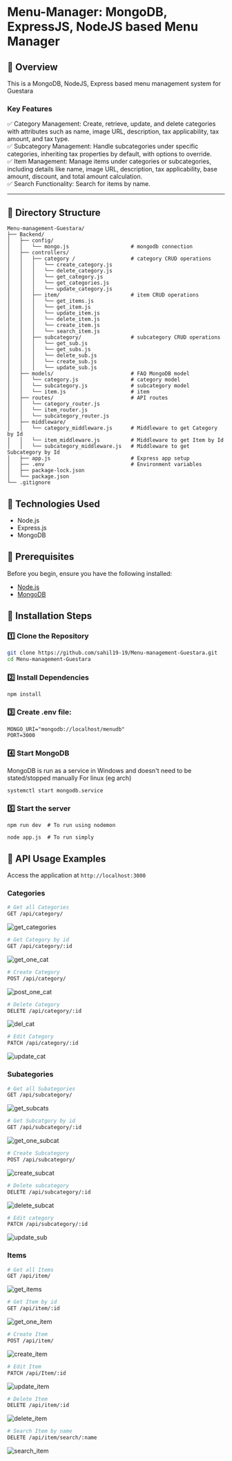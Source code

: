 # Menu-Manager: MongoDB, ExpressJS, NodeJS based Menu Manager

## 🚀 Overview
This is a MongoDB, NodeJS, Express based menu management system for Guestara

### **Key Features**
✅ Category Management: Create, retrieve, update, and delete categories with attributes such as name, image URL, description, tax applicability, tax amount, and tax type.     
✅ Subcategory Management: Handle subcategories under specific categories, inheriting tax properties by default, with options to override.  
✅ Item Management: Manage items under categories or subcategories, including details like name, image URL, description, tax applicability, base amount, discount, and total amount calculation.    
✅ Search Functionality: Search for items by name.  

---

## 🔎 Directory Structure

```
Menu-management-Guestara/
├── Backend/
│   ├── config/
│   │   └── mongo.js                    # mongodb connection
│   ├── controllers/
│   │   ├── category /                  # category CRUD operations
│   │   │   └── create_category.js     
│   │   │   └── delete_category.js
│   │   │   └── get_category.js
│   │   │   └── get_categories.js
│   │   │   └── update_category.js
│   │   ├── item/                       # item CRUD operations
│   │   │   └── get_items.js
│   │   │   └── get_item.js
│   │   │   └── update_item.js
│   │   │   └── delete_item.js
│   │   │   └── create_item.js
│   │   │   └── search_item.js
│   │   ├── subcategory/                # subcategory CRUD operations
│   │   │   └── get_sub.js
│   │   │   └── get_subs.js
│   │   │   └── delete_sub.js
│   │   │   └── create_sub.js
│   │   │   └── update_sub.js
│   ├── models/                         # FAQ MongoDB model
│   │   └── category.js                 # category model
│   │   └── subcategory.js              # subcategory model
│   │   └── item.js                     # item
│   ├── routes/                         # API routes
│   │   └── category_router.js    
│   │   └── item_router.js    
│   │   └── subcategory_router.js    
│   ├── middleware/
│   │   └── category_middleware.js      # Middleware to get Category by Id
│   │   └── item_middleware.js          # Middleware to get Item by Id
│   │   └── subcategory_middleware.js   # Middleware to get Subcategory by Id
│   ├── app.js                          # Express app setup
│   ├── .env                            # Environment variables
│   ├── package-lock.json
│   └── package.json
└── .gitignore
```

## 📌 Technologies Used

- Node.js
- Express.js
- MongoDB

## 📌 Prerequisites

Before you begin, ensure you have the following installed:

- [Node.js](https://nodejs.org/)
- [MongoDB](https://www.mongodb.com/) 


## 📌 **Installation Steps**

### **1️⃣ Clone the Repository**

```bash
git clone https://github.com/sahil19-19/Menu-management-Guestara.git
cd Menu-management-Guestara
```

### **2️⃣ Install Dependencies**

```
npm install
```

### **3️⃣ Create .env file:**

```env
MONGO_URI="mongodb://localhost/menudb"
PORT=3000
```

### **4️⃣ Start MongoDB**
MongoDB is run as a service in Windows and doesn't need to be stated/stopped manually
For linux (eg arch)
```
systemctl start mongodb.service
```

### **5️⃣ Start the server**
```
npm run dev  # To run using nodemon

node app.js  # To run simply
```

## 📌 **API Usage Examples**

Access the application at `http://localhost:3000`

### **Categories**

```bash
# Get all Categories
GET /api/category/
```

![get_categories](https://github.com/user-attachments/assets/419dad41-5151-4e18-be7b-98e1820a5613)

```bash
# Get Category by id
GET /api/category/:id
```

![get_one_cat](https://github.com/user-attachments/assets/1d6b9ebc-ed9b-4753-a39a-86052ecbbd74)

```bash
# Create Category 
POST /api/category/
```

![post_one_cat](https://github.com/user-attachments/assets/191bdff3-add7-48ae-aedb-9e399f596510)

```bash
# Delete Category
DELETE /api/category/:id
```

![del_cat](https://github.com/user-attachments/assets/0be43ba4-e3e6-4fa6-9016-6a46ef8680f7)

```bash
# Edit Category 
PATCH /api/category/:id
```

![update_cat](https://github.com/user-attachments/assets/3e10a44d-422a-4624-81c7-fe47b8caa9ca)

### **Subategories**

```bash
# Get all Subategories
GET /api/subcategory/
```

![get_subcats](https://github.com/user-attachments/assets/69b6ec69-08b2-4792-921f-54b5db2bb630)

```bash
# Get Subcatgory by id
GET /api/subcategory/:id
```

![get_one_subcat](https://github.com/user-attachments/assets/a11eb761-a8e1-481c-856d-2eae5328da61)

```bash
# Create Subcategory 
POST /api/subcategory/
```

![create_subcat](https://github.com/user-attachments/assets/cc228ac8-5316-4b87-8450-cfbb3ffd2ea5)

```bash
# Delete subcategory
DELETE /api/subcategory/:id
```

![delete_subcat](https://github.com/user-attachments/assets/3efc227e-39b4-4488-8b27-11de7d55a863)

```bash
# Edit category 
PATCH /api/subcategory/:id
```

![update_sub](https://github.com/user-attachments/assets/dfbf1c3c-cf73-4c2a-afb7-4f9eb9bc3570)


### **Items**

```bash
# Get all Items
GET /api/item/
```
![get_items](https://github.com/user-attachments/assets/a28e646f-57c0-44e1-b6f0-6c6d5feda058)

```bash
# Get Item by id
GET /api/item/:id
```

![get_one_item](https://github.com/user-attachments/assets/7a30c61c-7568-4a07-bfb0-dfedb1ca8574)

```bash
# Create Item
POST /api/item/
```

![create_item](https://github.com/user-attachments/assets/2f08ebe2-c7f7-4b18-adad-0b7ed4407418)

```bash
# Edit Item 
PATCH /api/Item/:id
```

![update_item](https://github.com/user-attachments/assets/4f302c39-ae10-45cb-aefb-5d76375e7fb4)

```bash
# Delete Item
DELETE /api/item/:id
```

![delete_item](https://github.com/user-attachments/assets/75a992c8-2812-4695-a5c7-7e3fda1ad829)

```bash
# Search Item by name
DELETE /api/item/search/:name
```

![search_item](https://github.com/user-attachments/assets/e0c7b011-dd98-428c-ae14-5fa978498b28)
